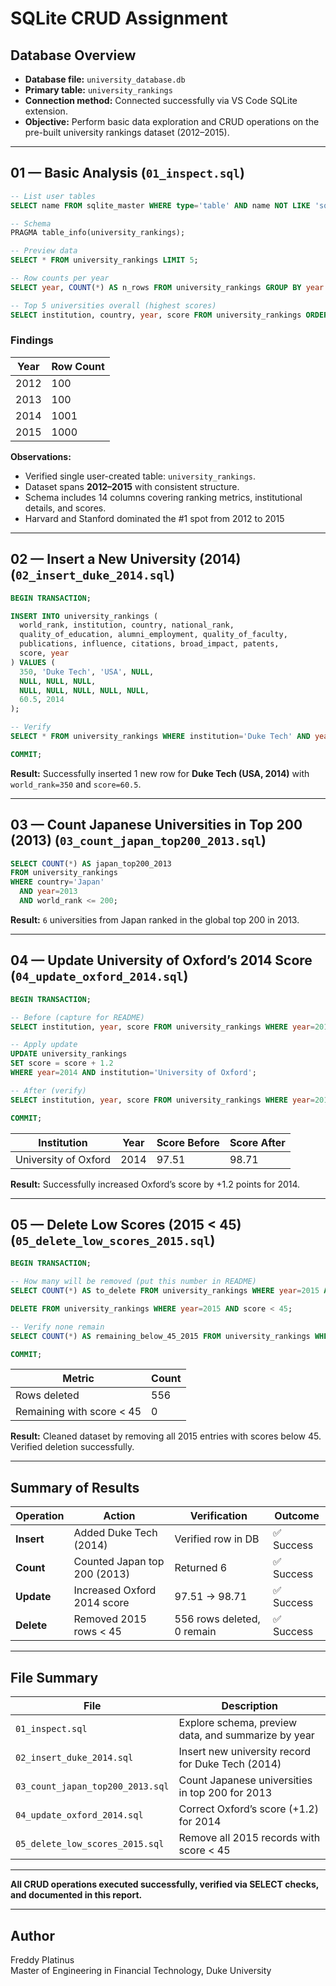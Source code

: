 # SQLite CRUD Assignment

## Database Overview

* **Database file:** `university_database.db`
* **Primary table:** `university_rankings`
* **Connection method:** Connected successfully via VS Code SQLite extension.
* **Objective:** Perform basic data exploration and CRUD operations on the pre-built university rankings dataset (2012–2015).

---

## 01 — Basic Analysis (`01_inspect.sql`)

```sql
-- List user tables
SELECT name FROM sqlite_master WHERE type='table' AND name NOT LIKE 'sqlite_%' ORDER BY name;

-- Schema
PRAGMA table_info(university_rankings);

-- Preview data
SELECT * FROM university_rankings LIMIT 5;

-- Row counts per year
SELECT year, COUNT(*) AS n_rows FROM university_rankings GROUP BY year ORDER BY year;

-- Top 5 universities overall (highest scores)
SELECT institution, country, year, score FROM university_rankings ORDER BY score DESC LIMIT 5;
```

### Findings

| Year | Row Count |
| ---- | --------- |
| 2012 | 100       |
| 2013 | 100       |
| 2014 | 1001      |
| 2015 | 1000      |

**Observations:**

* Verified single user-created table: `university_rankings`.
* Dataset spans **2012–2015** with consistent structure.
* Schema includes 14 columns covering ranking metrics, institutional details, and scores.
* Harvard and Stanford dominated the #1 spot from 2012 to 2015

---

## 02 — Insert a New University (2014) (`02_insert_duke_2014.sql`)

```sql
BEGIN TRANSACTION;

INSERT INTO university_rankings (
  world_rank, institution, country, national_rank,
  quality_of_education, alumni_employment, quality_of_faculty,
  publications, influence, citations, broad_impact, patents,
  score, year
) VALUES (
  350, 'Duke Tech', 'USA', NULL,
  NULL, NULL, NULL,
  NULL, NULL, NULL, NULL, NULL,
  60.5, 2014
);

-- Verify
SELECT * FROM university_rankings WHERE institution='Duke Tech' AND year=2014;

COMMIT;
```

**Result:** Successfully inserted 1 new row for **Duke Tech (USA, 2014)** with `world_rank=350` and `score=60.5`.

---

## 03 — Count Japanese Universities in Top 200 (2013) (`03_count_japan_top200_2013.sql`)

```sql
SELECT COUNT(*) AS japan_top200_2013
FROM university_rankings
WHERE country='Japan'
  AND year=2013
  AND world_rank <= 200;
```

**Result:** `6` universities from Japan ranked in the global top 200 in 2013.

---

## 04 — Update University of Oxford’s 2014 Score (`04_update_oxford_2014.sql`)

```sql
BEGIN TRANSACTION;

-- Before (capture for README)
SELECT institution, year, score FROM university_rankings WHERE year=2014 AND institution='University of Oxford';

-- Apply update
UPDATE university_rankings
SET score = score + 1.2
WHERE year=2014 AND institution='University of Oxford';

-- After (verify)
SELECT institution, year, score FROM university_rankings WHERE year=2014 AND institution='University of Oxford';

COMMIT;
```

| Institution          | Year | Score Before | Score After |
| -------------------- | ---- | ------------ | ----------- |
| University of Oxford | 2014 | 97.51        | 98.71       |

**Result:** Successfully increased Oxford’s score by +1.2 points for 2014.

---

## 05 — Delete Low Scores (2015 < 45) (`05_delete_low_scores_2015.sql`)

```sql
BEGIN TRANSACTION;

-- How many will be removed (put this number in README)
SELECT COUNT(*) AS to_delete FROM university_rankings WHERE year=2015 AND score < 45;

DELETE FROM university_rankings WHERE year=2015 AND score < 45;

-- Verify none remain
SELECT COUNT(*) AS remaining_below_45_2015 FROM university_rankings WHERE year=2015 AND score < 45;

COMMIT;
```

| Metric                    | Count |
| ------------------------- | ----- |
| Rows deleted              | 556   |
| Remaining with score < 45 | 0     |

**Result:** Cleaned dataset by removing all 2015 entries with scores below 45. Verified deletion successfully.

---

## Summary of Results

| Operation  | Action                       | Verification               | Outcome   |
| ---------- | ---------------------------- | -------------------------- | --------- |
| **Insert** | Added Duke Tech (2014)       | Verified row in DB         | ✅ Success |
| **Count**  | Counted Japan top 200 (2013) | Returned 6                 | ✅ Success |
| **Update** | Increased Oxford 2014 score  | 97.51 → 98.71              | ✅ Success |
| **Delete** | Removed 2015 rows < 45       | 556 rows deleted, 0 remain | ✅ Success |

---

## File Summary

| File                             | Description                                         |
| -------------------------------- | --------------------------------------------------- |
| `01_inspect.sql`                 | Explore schema, preview data, and summarize by year |
| `02_insert_duke_2014.sql`        | Insert new university record for Duke Tech (2014)   |
| `03_count_japan_top200_2013.sql` | Count Japanese universities in top 200 for 2013     |
| `04_update_oxford_2014.sql`      | Correct Oxford’s score (+1.2) for 2014              |
| `05_delete_low_scores_2015.sql`  | Remove all 2015 records with score < 45             |

---

**All CRUD operations executed successfully, verified via SELECT checks, and documented in this report.**

---

## Author
Freddy Platinus  
Master of Engineering in Financial Technology, Duke University

